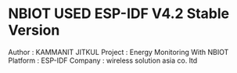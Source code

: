 # NBIOT USED ESP-IDF V4.2 Stable Version

Author : KAMMANIT JITKUL
Project : Energy Monitoring With NBIOT
Platform : ESP-IDF
Company : wireless solution asia co. ltd
